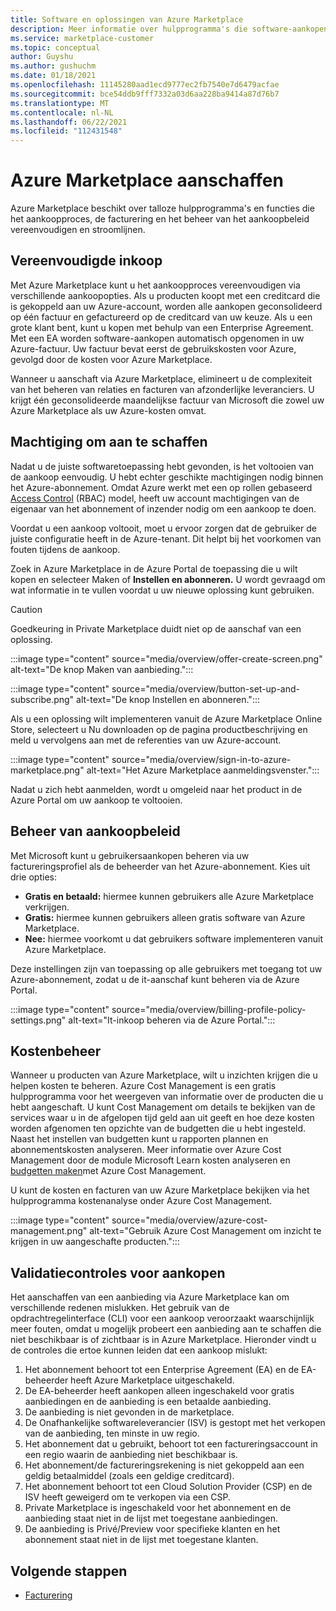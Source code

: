 ```yaml
---
title: Software en oplossingen van Azure Marketplace
description: Meer informatie over hulpprogramma's die software-aankopen en -beheer vereenvoudigen en stroomlijnen in Azure Marketplace.
ms.service: marketplace-customer
ms.topic: conceptual
author: Guyshu
ms.author: gushuchm
ms.date: 01/18/2021
ms.openlocfilehash: 11145280aad1ecd9777ec2fb7540e7d6479acfae
ms.sourcegitcommit: bce54ddb9fff7332a03d6aa228ba9414a87d76b7
ms.translationtype: MT
ms.contentlocale: nl-NL
ms.lasthandoff: 06/22/2021
ms.locfileid: "112431548"
---
```

# <a name="azure-marketplace-purchasing"></a>Azure Marketplace aanschaffen

Azure Marketplace beschikt over talloze hulpprogramma's en functies die het aankoopproces, de facturering en het beheer van het aankoopbeleid vereenvoudigen en stroomlijnen.

## <a name="simplified-procurement"></a>Vereenvoudigde inkoop

Met Azure Marketplace kunt u het aankoopproces vereenvoudigen via verschillende aankoopopties. Als u producten koopt met een creditcard die is gekoppeld aan uw Azure-account, worden alle aankopen geconsolideerd op één factuur en gefactureerd op de creditcard van uw keuze. Als u een grote klant bent, kunt u kopen met behulp van een Enterprise Agreement. Met een EA worden software-aankopen automatisch opgenomen in uw Azure-factuur. Uw factuur bevat eerst de gebruikskosten voor Azure, gevolgd door de kosten voor Azure Marketplace.

Wanneer u aanschaft via Azure Marketplace, elimineert u de complexiteit van het beheren van relaties en facturen van afzonderlijke leveranciers. U krijgt één geconsolideerde maandelijkse factuur van Microsoft die zowel uw Azure Marketplace als uw Azure-kosten omvat.

## <a name="permission-to-purchase"></a>Machtiging om aan te schaffen

Nadat u de juiste softwaretoepassing hebt gevonden, is het voltooien van de aankoop eenvoudig. U hebt echter geschikte machtigingen nodig binnen het Azure-abonnement. Omdat Azure werkt met een op rollen gebaseerd [Access Control](/azure/role-based-access-control/overview) (RBAC) model, heeft uw account machtigingen van de eigenaar van het abonnement of inzender nodig om een aankoop te doen.  

Voordat u een aankoop voltooit, moet u ervoor zorgen dat de gebruiker de juiste configuratie heeft in de Azure-tenant. Dit helpt bij het voorkomen van fouten tijdens de aankoop.

Zoek in Azure Marketplace in de Azure Portal de toepassing die u wilt kopen  en selecteer Maken of **Instellen en abonneren.** U wordt gevraagd om wat informatie in te vullen voordat u uw nieuwe oplossing kunt gebruiken.

> [!CAUTION]
> Goedkeuring in Private Marketplace duidt niet op de aanschaf van een oplossing.

:::image type="content" source="media/overview/offer-create-screen.png" alt-text="De knop Maken van aanbieding.":::

:::image type="content" source="media/overview/button-set-up-and-subscribe.png" alt-text="De knop Instellen en abonneren.":::

Als u een oplossing wilt implementeren vanuit de Azure Marketplace  Online Store, selecteert u Nu downloaden op de pagina productbeschrijving en meld u vervolgens aan met de referenties van uw Azure-account.

:::image type="content" source="media/overview/sign-in-to-azure-marketplace.png" alt-text="Het Azure Marketplace aanmeldingsvenster.":::

Nadat u zich hebt aanmelden, wordt u omgeleid naar het product in de Azure Portal om uw aankoop te voltooien.

## <a name="purchase-policy-management"></a>Beheer van aankoopbeleid

Met Microsoft kunt u gebruikersaankopen beheren via uw factureringsprofiel als de beheerder van het Azure-abonnement. Kies uit drie opties:

- **Gratis en betaald:** hiermee kunnen gebruikers alle Azure Marketplace verkrijgen.
- **Gratis:** hiermee kunnen gebruikers alleen gratis software van Azure Marketplace.
- **Nee:** hiermee voorkomt u dat gebruikers software implementeren vanuit Azure Marketplace.

Deze instellingen zijn van toepassing op alle gebruikers met toegang tot uw Azure-abonnement, zodat u de it-aanschaf kunt beheren via de Azure Portal.

:::image type="content" source="media/overview/billing-profile-policy-settings.png" alt-text="It-inkoop beheren via de Azure Portal.":::

## <a name="cost-management"></a>Kostenbeheer

Wanneer u producten van Azure Marketplace, wilt u inzichten krijgen die u helpen kosten te beheren. Azure Cost Management is een gratis hulpprogramma voor het weergeven van informatie over de producten die u hebt aangeschaft. U kunt Cost Management om details te bekijken van de services waar u in de afgelopen tijd geld aan uit geeft en hoe deze kosten worden afgenomen ten opzichte van de budgetten die u hebt ingesteld. Naast het instellen van budgetten kunt u rapporten plannen en abonnementskosten analyseren. Meer informatie over Azure Cost Management door de module Microsoft Learn kosten analyseren en [budgetten maken](/learn/modules/analyze-costs-create-budgets-azure-cost-management/)met Azure Cost Management.

U kunt de kosten en facturen van uw Azure Marketplace bekijken via het hulpprogramma kostenanalyse onder Azure Cost Management.

:::image type="content" source="media/overview/azure-cost-management.png" alt-text="Gebruik Azure Cost Management om inzicht te krijgen in uw aangeschafte producten.":::

## <a name="purchase-validation-checks"></a>Validatiecontroles voor aankopen

Het aanschaffen van een aanbieding via Azure Marketplace kan om verschillende redenen mislukken. Het gebruik van de opdrachtregelinterface (CLI) voor een aankoop veroorzaakt waarschijnlijk meer fouten, omdat u mogelijk probeert een aanbieding aan te schaffen die niet beschikbaar is of zichtbaar is in Azure Marketplace. Hieronder vindt u de controles die ertoe kunnen leiden dat een aankoop mislukt:

1. Het abonnement behoort tot een Enterprise Agreement (EA) en de EA-beheerder heeft Azure Marketplace uitgeschakeld.
1. De EA-beheerder heeft aankopen alleen ingeschakeld voor gratis aanbiedingen en de aanbieding is een betaalde aanbieding.
1. De aanbieding is niet gevonden in de marketplace.
1. De Onafhankelijke softwareleverancier (ISV) is gestopt met het verkopen van de aanbieding, ten minste in uw regio.
1. Het abonnement dat u gebruikt, behoort tot een factureringsaccount in een regio waarin de aanbieding niet beschikbaar is.
1. Het abonnement/de factureringsrekening is niet gekoppeld aan een geldig betaalmiddel (zoals een geldige creditcard).
1. Het abonnement behoort tot een Cloud Solution Provider (CSP) en de ISV heeft geweigerd om te verkopen via een CSP.
1. Private Marketplace is ingeschakeld voor het abonnement en de aanbieding staat niet in de lijst met toegestane aanbiedingen.
1. De aanbieding is Privé/Preview voor specifieke klanten en het abonnement staat niet in de lijst met toegestane klanten.

## <a name="next-steps"></a>Volgende stappen

- [Facturering](billing-invoicing.md)